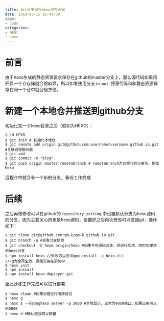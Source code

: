 ```yaml
---
title: Git分支保存hexo博客源码
date: 2019-08-15 16:43:08
tags:
- code
categories:
- 编程
- hexo
---
```

# 前言
由于hexo生成的静态资源要求保存在github的master分支上，那么源代码如果再开启一个仓存储就会很麻烦，所以如果使用分支 `branch` 将源代码和和静态资源保存在同一个仓中就会很方便。
<!--more-->
# 新建一个本地仓并推送到github分支
初始化完一个hexo目录之后（假如为HEXO）：  
```
$ cd HEXO
$ git init # 初始化本地仓
$ git remote add origin git@github.com:username/username.github.io.git	#关联远程服务器
$ git add .
$ git commit -m "blog"
$ git push origin master:remotebranch # remotebranch为远程仓的分支名，例如hexo
```
远程仓中就会有一个新的分支，备份工作完成  
# 后续
之后再做修改可以在github的 `repository setting` 中设置默认分支为hexo源码的分支，因为主要关心的也是hexo源码，设置好之后再次修改可以直接git，操作如下：
```
$ git clone git@github.com:qm-k/qm-k.github.io.git
$ git branch -a #查看分支信息
$ git checkout -b hexo origin/hexo #如果不在源码分支，则进行切换，同时创建本地hexo分支
$ npm install hexo //失败可以尝试npm install -g hexo-cli  
//-g为全局生效，直接安装在系统中
$ hexo init 
$ npm install
$ npm install hexo-deployer-git
```
至此迁移工作完成可以进行部署
```
$ hexo clean #如果出错进行清除尝试
$ hexo g
$ hexo s --debughexo server -p 5000 #本地显示，正常为4000端口，如果占用可以用5000
$ hexo d #确认无误可以部署
```